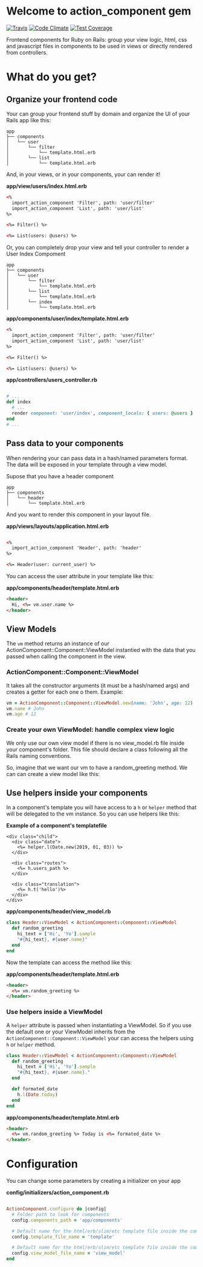 # Welcome to action_component gem

[![Travis](https://travis-ci.org/viniciusoyama/action_component.svg?branch=master)](https://travis-ci.org/viniciusoyama/action_component)
[![Code Climate](https://codeclimate.com/github/viniciusoyama/action_component/badges/gpa.svg)](https://codeclimate.com/github/viniciusoyama/action_component)
[![Test Coverage](https://codeclimate.com/github/viniciusoyama/action_component/badges/coverage.svg)](https://codeclimate.com/github/viniciusoyama/action_component)

Frontend components for Ruby on Rails: group your view logic, html, css and javascript files in components to be used in views or directly rendered from controllers.

# What do you get?

## Organize your frontend code
Your can group your frontend stuff by domain and organize the UI of your Rails app like this:

```
app
├── components
│   └── user
│       └── filter
│           └── template.html.erb
│       └── list
│           └── template.html.erb
```


And, in your views, or in your components, your can render it!

**app/view/users/index.html.erb**

```html
<%
  import_action_component 'Filter', path: 'user/filter'
  import_action_component 'List', path: 'user/list'
%>

<%= Filter() %>

<%= List(users: @users) %>
```

Or, you can completely drop your view and tell your controller to render a User Index Compoment

```
app
├── components
│   └── user
│       └── filter
│           └── template.html.erb
│       └── list
│           └── template.html.erb
│       └── index
│           └── template.html.erb
```


**app/components/user/index/template.html.erb**

```html
<%
  import_action_component 'Filter', path: 'user/filter'
  import_action_component 'List', path: 'user/list'
%>

<%= Filter() %>

<%= List(users: @users) %>
```

**app/controllers/users_controller.rb**

```ruby

# ...
def index
  # ...
  render component: 'user/index', component_locals: { users: @users }
end
# ...

```

## Pass data to your components

When rendering your can pass data in a hash/named parameters format. The data will be exposed in your template through a view model.  

Supose that you have a header component

```
app
├── components
│   └── header
│       └── template.html.erb
```

And you want to render this component in your layout file.

**app/views/layouts/application.html.erb**

```html

<%
  import_action_component 'Header', path: 'header'
%>

<%= Header(user: current_user) %>
```

You can access the user attribute in your template like this:

**app/components/header/template.html.erb**

```html
<header>
  Hi, <%= vm.user.name %>
</header>
```

## View Models

The `vm` method returns an instance of our ActionComponent::Component::ViewModel instantied with the data that you passed when calling the component in the view.

### ActionComponent::Component::ViewModel

It takes all the constructor arguments (it must be a hash/named args) and creates a getter for each one o them. Example:

```ruby
vm = ActionComponent::Component::ViewModel.new(name: 'John', age: 12)
vm.name # John
vm.age # 12
```

### Create your own ViewModel: handle complex view logic

We only use our own view model if there is no view_model.rb file inside your component's folder. This file should declare a class following all the Rails naming conventions.

So, imagine that we want our vm to have a random_greeting method. We can can create a view model like this:


## Use helpers inside your components

In a component's template you will have access to a `h` or `helper` method that will be delegated to the vm instance. So you can use helpers like this:

**Example of a component's templatefile**

```
<div class="child">
  <div class="date">
    <%= helper.l(Date.new(2019, 01, 03)) %>
  </div>

  <div class="routes">
    <%= h.users_path %>
  </div>

  <div class="translation">
    <%= h.t('hello')%>
  </div>
</div>
```

**app/components/header/view_model.rb**

```ruby
class Header::ViewModel < ActionComponent::Component::ViewModel
  def random_greeting
    hi_text = ['Hi', 'Yo'].sample
    "#{hi_text}, #{user.name}"
  end
end
```

Now the template can access the method like this:

**app/components/header/template.html.erb**
```html
<header>
  <%= vm.random_greeting %>
</header>
```

### Use helpers inside a ViewModel

A `helper` attribute is passed when instantiating a ViewModel. So if you use the default one or your ViewModel inherits from the `ActionComponent::Component::ViewModel` your can access the helpers using `h` or `helper` method.

```ruby
class Header::ViewModel < ActionComponent::Component::ViewModel
  def random_greeting
    hi_text = ['Hi', 'Yo'].sample
    "#{hi_text}, #{user.name}."
  end

  def formated_date
    h.l(Date.today)
  end
end
```

**app/components/header/template.html.erb**
```html
<header>
  <%= vm.random_greeting %> Today is <%= formated_date %>
</header>
```

# Configuration

You can change some parameters by creating a initializer on your app

**config/initializers/action_component.rb**


```ruby

ActionComponent.configure do |config|
  # Folder path to look for components
  config.components_path = 'app/components'

  # Default name for the html/erb/slim/etc template file inside the component folder
  config.template_file_name = 'template'

  # Default name for the html/erb/slim/etc template file inside the component folder
  config.view_model_file_name = 'view_model'
end

```
